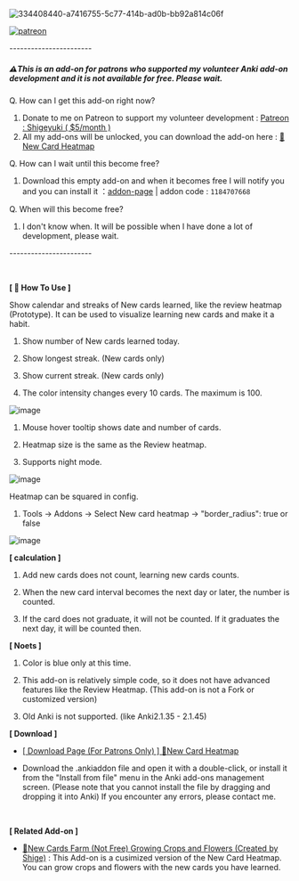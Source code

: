 ![334408440-a7416755-5c77-414b-ad0b-bb92a814c06f](https://github.com/shigeyukey/my_addons/assets/124401518/a22d52e8-9648-4f46-b17e-6b5268f49ebb)<br>

[![patreon](https://github.com/shigeyukey/AnkiRestart/assets/124401518/85368aad-6f50-4335-8858-7a30a66fb065)](https://www.patreon.com/Shigeyuki)<br>

-----------------------<br>

##### ⚠️This is an add-on for patrons who supported my volunteer Anki add-on development and it is not available for free. Please wait.

Q. How can I get this add-on right now?

1. Donate to me on Patreon to support my volunteer development : [Patreon : Shigeyuki ( $5/month )](http://patreon.com/Shigeyuki)
1. All my add-ons will be unlocked, you can download the add-on here :  [ 📅New Card Heatmap ](https://www.patreon.com/posts/new-card-heatmap-102590490?utm_medium=clipboard_copy&utm_source=copyLink&utm_campaign=postshare_creator&utm_content=join_link)

Q. How can I wait until this become free?
 1. Download this empty add-on and when it becomes free I will notify you and you can install it ：[addon-page](https://ankiweb.net/shared/info/1184707668) | addon code : `1184707668`

Q. When will this become free?
 1. I don't know when. It will be possible when I have done a lot of development, please wait.

-----------------------<br>

<br>

**[ 📖 How To Use ]**

Show calendar and streaks of New cards learned, like the review heatmap (Prototype). It can be used to visualize learning new cards and make it a habit.


1. Show number of New cards learned today.

1. Show longest streak. (New cards only)

1. Show current streak. (New cards only)

1. The color intensity changes every 10 cards. The maximum is 100.

![image](https://github.com/shigeyukey/my_addons/assets/124401518/b93f5c20-2770-4bca-92ca-1ecb6f001a49)


1. Mouse hover tooltip shows date and number of cards.

1. Heatmap size is the same as the Review heatmap.

1. Supports night mode.

![image](https://github.com/shigeyukey/my_addons/assets/124401518/e338cf65-958b-4edb-a95a-89cbccb5797c)


Heatmap can be squared in config.<br>

1. Tools -> Addons -> Select New card heatmap -> "border_radius": true or false<br>


![image](https://github.com/shigeyukey/my_addons/assets/124401518/261d2b85-8089-4686-80d9-9c879f3d9d82)


**[ calculation ]**

1. Add new cards does not count, learning new cards counts.

1. When the new card interval becomes the next day or later, the number is counted.

1. If the card does not graduate, it will not be counted. If it graduates the next day, it will be counted then.

**[ Noets ]**

1. Color is blue only at this time.

1. This add-on is relatively simple code, so it does not have advanced features like the Review Heatmap. (This add-on is not a Fork or customized version)

1. Old Anki is not supported. (like Anki2.1.35 - 2.1.45)


 **[ Download ]**


 * [[ Download Page (For Patrons Only) ] 📅New Card Heatmap](https://www.patreon.com/posts/new-card-heatmap-102590490?utm_medium=clipboard_copy&utm_source=copyLink&utm_campaign=postshare_creator&utm_content=join_link)

* Download the .ankiaddon file and open it with a double-click, or install it from the "Install from file" menu in the Anki add-ons management screen. (Please note that you cannot install the file by dragging and dropping it into Anki) If you encounter any errors, please contact me.

<br>

**[ Related Add-on ]**

 * [🌱New Cards Farm (Not Free) Growing Crops and Flowers (Created by Shige)](https://ankiweb.net/shared/info/325110901)
    :  This Add-on is a cusimized version of the New Card Heatmap. You can grow crops and flowers with the new cards you have learned.



